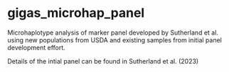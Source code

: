 # gigas_microhap_panel

Microhaplotype analysis of marker panel developed by Sutherland et al. using new populations from USDA and existing samples from initial panel development effort.

Details of the intial panel can be found in Sutherland et al. (2023)
